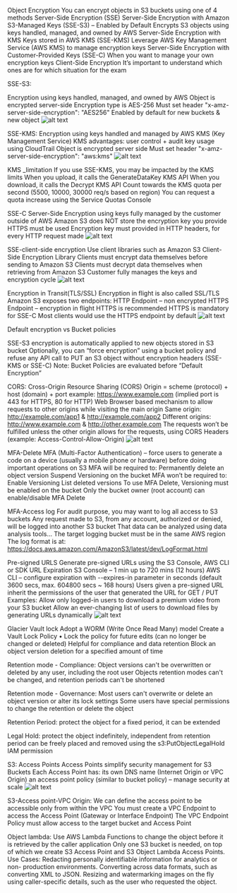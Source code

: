 Object Encryption
You can encrypt objects in S3 buckets using one of 4 methods
Server-Side Encryption (SSE)
Server-Side Encryption with Amazon S3-Managed Keys (SSE-S3) – Enabled by Default
Encrypts S3 objects using keys handled, managed, and owned by AWS
Server-Side Encryption with KMS Keys stored in AWS KMS (SSE-KMS)
Leverage AWS Key Management Service (AWS KMS) to manage encryption keys
Server-Side Encryption with Customer-Provided Keys (SSE-C)
When you want to manage your own encryption keys
Client-Side Encryption 
It’s important to understand which ones are for which situation for the exam


SSE-S3:

Encryption using keys handled, managed, and owned by AWS
Object is encrypted server-side 
Encryption type is AES-256 
Must set header "x-amz-server-side-encryption": "AES256"
Enabled by default for new buckets & new object
![alt text](image/image16.png)

SSE-KMS:
Encryption using keys handled and managed by AWS KMS (Key Management Service)
KMS advantages: user control + audit key usage using CloudTrail
Object is encrypted server side
Must set header "x-amz-server-side-encryption": "aws:kms"
![alt text](image/image17.png)

KMS _limitation
If you use SSE-KMS, you may be impacted by the KMS limits 
When you upload, it calls the GenerateDataKey KMS API
When you download, it calls the Decrypt KMS API
Count towards the KMS quota per second (5500, 10000, 30000 req/s based on region)
You can request a quota increase using the Service Quotas Console


SSE-C
Server-Side Encryption using keys fully managed by the customer outside of AWS
Amazon S3 does NOT store the encryption key you provide
HTTPS must be used
Encryption key must provided in HTTP headers, for every HTTP request made
![alt text](image/image18.png)

SSE-client-side encryption
Use client libraries such as Amazon S3 Client-Side Encryption Library
Clients must encrypt data themselves before sending to Amazon S3
Clients must decrypt data themselves when retrieving from Amazon S3
Customer fully manages the keys and encryption cycle
![alt text](image/image19.png)


Encryption in Transit(TLS/SSL)
Encryption in flight is also called SSL/TLS 
Amazon S3 exposes two endpoints:
HTTP Endpoint – non encrypted
HTTPS Endpoint – encryption in flight
HTTPS is recommended
HTTPS is mandatory for SSE-C
Most clients would use the HTTPS endpoint by default
![alt text](image/image20.png)



Default encryption vs Bucket policies

SSE-S3 encryption is automatically applied to new objects stored in S3 bucket
Optionally, you can “force encryption” using a bucket policy and refuse any API call to PUT an S3 object without encryption headers (SSE-KMS or SSE-C)
Note: Bucket Policies are evaluated before “Default Encryption”


CORS:
Cross-Origin Resource Sharing (CORS)
Origin = scheme (protocol) + host (domain) + port
example: https://www.example.com (implied port is 443 for HTTPS, 80 for HTTP)
Web Browser based mechanism to allow requests to other origins while visiting the main origin
Same origin: http://example.com/app1 & http://example.com/app2
Different origins: http://www.example.com & http://other.example.com 
The requests won’t be fulfilled unless the other origin allows for the requests, using CORS Headers (example: Access-Control-Allow-Origin)
![alt text](image/image21.png)

MFA-Delete
MFA (Multi-Factor Authentication) – force users to generate a code on a device (usually a mobile phone or hardware) before doing important operations on S3
MFA will be required to:
Permanently delete an object version
Suspend Versioning on the bucket
MFA won’t be required to:
Enable Versioning
List deleted versions
To use MFA Delete, Versioning must be enabled on the bucket
Only the bucket owner (root account) can enable/disable MFA Delete


MFA-Access log
For audit purpose, you may want to log all access to S3 buckets
Any request made to S3, from any account, authorized or denied, will be logged into another S3 bucket
That data can be analyzed using data analysis tools…
The target logging bucket must be in the same AWS region
The log format is at: 
https://docs.aws.amazon.com/AmazonS3/latest/dev/LogFormat.html


Pre-signed URLS
Generate pre-signed URLs using the S3 Console, AWS CLI or SDK
URL Expiration
S3 Console – 1 min up to 720 mins (12 hours)
AWS CLI – configure expiration with --expires-in parameter in seconds (default 3600 secs, max. 604800 secs ~ 168 hours)
Users given a pre-signed URL inherit the permissions of the user that generated the URL for GET / PUT
Examples: 
Allow only logged-in users to download a premium video from your S3 bucket
Allow an ever-changing list of users to download files by generating URLs dynamically
![alt text](image/image22.png)

Glacier Vault lock
Adopt a WORM (Write Once Read Many) model
Create a Vault Lock Policy • Lock the policy for future edits (can no longer be changed or deleted)
Helpful for compliance and data retention
Block an object version deletion for a specified amount of time

Retention mode - Compliance:
Object versions can't be overwritten or deleted by any user, including the root user
Objects retention modes can't be changed, and retention periods can't be shortened

Retention mode - Governance:
Most users can't overwrite or delete an object version or alter its lock settings 
Some users have special permissions to change the retention or delete the object

Retention Period: protect the object for a fixed period, it can be extended 

Legal Hold: 
protect the object indefinitely, independent from retention period
can be freely placed and removed using the s3:PutObjectLegalHold IAM permission

S3: Access Points
Access Points simplify security management for S3 Buckets
Each Access Point has:
its own DNS name (Internet Origin or VPC Origin)
an access point policy (similar to bucket policy) – manage security at scale
![alt text](image/image23.png)

S3-Access point-VPC Origin:
We can define the access point to be accessible only from within the VPC
You must create a VPC Endpoint to access the Access Point (Gateway or Interface Endpoint)
The VPC Endpoint Policy must allow access to the target bucket and Access Point

Object lambda:
Use AWS Lambda Functions to change the object before it is retrieved by the caller application
Only one S3 bucket is needed, on top of which we create S3 Access Point and S3 Object Lambda Access Points. 
Use Cases:
Redacting personally identifiable information for analytics or non- production environments.
Converting across data formats, such as converting XML to JSON.
Resizing and watermarking images on the fly using caller-specific details, such as the user who requested the object.
